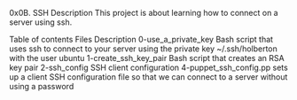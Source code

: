 0x0B. SSH
Description
This project is about learning how to connect on a server using ssh.

Table of contents
Files	Description
0-use_a_private_key	Bash script that uses ssh to connect to your server using the private key ~/.ssh/holberton with the user ubuntu
1-create_ssh_key_pair	Bash script that creates an RSA key pair
2-ssh_config	SSH client configuration
4-puppet_ssh_config.pp	sets up a client SSH configuration file so that we can connect to a server without using a password